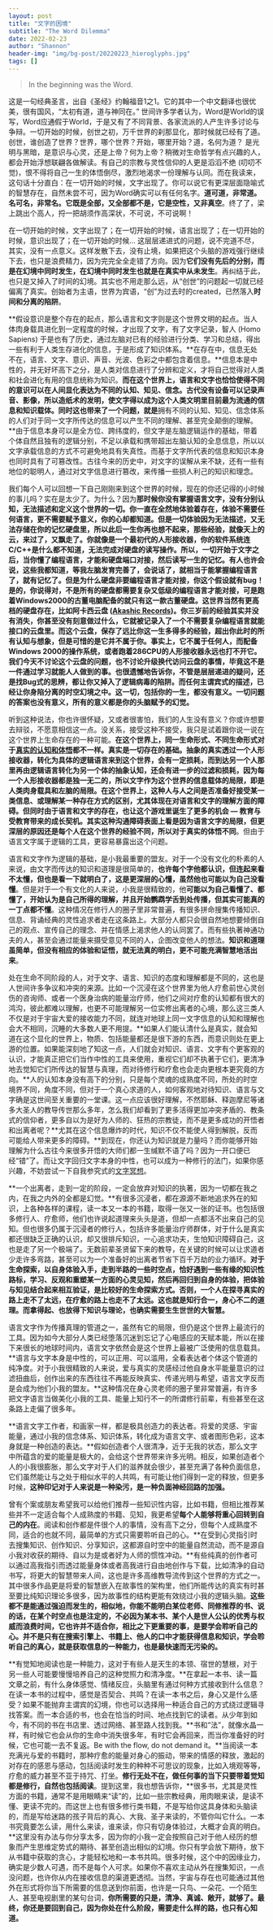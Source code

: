 ```yaml
---
layout: post
title: "文字的困境"
subtitle: "The Word Dilemma"
date: 2022-02-23
author: "Shannon"
header-img: "img/bg-post/20220223_hieroglyphs.jpg"
tags: []
---
```


>In the beginning was the Word.

这是一句经典圣言，出自《圣经》约翰福音1之1。它的其中一个中文翻译也很优美，很有国风，“太初有道，道与神同在。” 世间许多学者认为，Word是World的误写，Word应通假于World，于是又有了不同背景、各家流派的人产生许多讨论与争辩。一切开始的时候，创世之初，万千世界的刹那显化，那时候就已经有了道。创世，谁创造了世界？世界，哪个世界？开始，哪里开始？道，名何为道？
是光明与黑暗，是意识与心灵，还是上帝？何为上帝？稍微对生命哲学有点兴趣的人，都会开始浮想联翩各做解读。有自己的宗教与灵性信仰的人更是滔滔不绝 (叨叨不觉)，恨不得将自己一生的体悟倒尽，激烈地渴求一份理解与认同。而在我读来，这句话十分直白：在一切开始的时候，文字出现了。你可以说它有更深层面隐喻式的智慧存在，自然未尝不可，因为Word确实可以有任何名字。**道可道，非常道。名可名，非常名。它既是全部，又全部都不是，它是空性，又非真空**。终了了，梁上跳出个高人，捋一把胡须作高深状，不可说，不可说啊！

在一切开始的时候，文字出现了；在一切开始的时候，语言出现了；在一切开始的时候，意识出现了；在一切开始的时候...
这层层递进式的问题，说不完道不尽，其实，没有一点意义。这样发散下去，没有止境，如果把这个头脑的游戏强行继续下去，也只是浪费精力，因为完完全全走错了方向。因为**它们没有先后的分别，而是在幻境中同时发生，在幻境中同时发生也就是在真实中从未发生**。再纠结于此，也只是又掉入了时间的幻境。其实也不用走那么远，从“创世”的问题起一切就已经偏离了真实。创始者为主语，世界为宾语，“创”为过去时的created，已然落入**时间和分离的陷阱**。

**假设意识是整个存在的起点，那么语言和文字则是这个世界文明的起点。当人体肉身载具进化到一定程度的时候，才出现了文字，有了文字记录，智人 (Homo Sapiens) 于是也有了历史，通过左脑对已有的经验进行分类、学习和总结，得出一些有利于人类生存进化的信息，于是形成了知识体系。**在存在中，信息无处不在，语言、文字、意识、声音、光波、色彩之中都包含着信息。**信息本是中性的，并无好坏高下之分，是人类对信息进行了分辨和定义，才将自己觉得对人类和社会进化有用的信息统称为知识。**而在这个世界上，语言和文字也恰恰使得不同的意识可以在人间显化表达为不同的认知、知见、信念。古代没有设备可以记录声音、影像，所以造纸术的发明，使文字得以成为这个人类文明里目前最为流通的信息和知识载体。同时这也带来了一个问题，就是**拥有不同的认知、知见、信念体系的人们对于同一文字所传达的信息可以产生不同的理解、甚至完全颠倒的理解。**由于信息本身可以是全方位、跨纬度的，但文字是左脑逻辑运作的基础，带着个体自然且独有的逻辑分别，不足以承载和携带超出左脑认知的全息信息，所以以文字承载信息的方式不可避免地具有失真性。而基于文字所代表的信息和知识本身也同时具有了可篡改性。古往今来的历史中，对文字的误解从来不缺，还有一些有地位的聪明人，通过对文字信息进行篡改，来传播一些损人利己的知识和理念。


我们每个人可以回想一下自己刚刚来到这个世界的时候，现在的你还记得的小时候的事儿吗？实在是太少了。为什么？因为**那时候你没有掌握语言文字，没有分别认知，无法描述和定义这个世界的一切。你一直在全然地体验着存在，体验不需要任何语言，更不需要赋予意义，你的心却都知道。**但是一切体验因为无法描述，又无法存储在你的记忆硬盘里，所以此后一生你再也想不起来，那些经验，就像天上的云，来过了，又飘走了。你就像是一个最初代的人形接收器，你的软件系统连C/C++是什么都不知道，无法完成对硬盘的读写操作。所以，**一切开始于文字之后**，当你懂了编程语言，才能和硬盘端口对接，然后读写一生的记忆。有人也许会说，这些我都知道，等我左脑发育完善了，会说话了，就相当于能掌握编程语言了，就有记忆了。但是为什么硬盘非要编程语言才能对接，你这个假设就有bug！是的，你说得对，不是所有的硬盘都需要复杂又低级的编程语言才能对接，可是跑着Windows2000的古董电脑配备的就只有这一款古董硬盘。这世界当然有更高档的硬盘存在，比如阿卡西云盘 ([Akashic Records](https://en.wikipedia.org/wiki/Akashic_records))。你三岁前的经验其实并没有消失，你甚至没有刻意做过什么，它就被记录入了一个不需要复杂编程语言就能接口的云盘里。而这个云盘，保存了远比你这一生多得多的经验，超出你此时的所有认知与想象，但是可惜的是它并不属于你。事实上，它不属于任何人，而配备Windows 2000的操作系统，或者跑着286CPU的人形接收器永远也打不开它。我们今天不讨论这个云盘的问题，也不讨论升级换代访问云盘的事情，毕竟这不是一件通过学习就能人人做到的事。也很遗憾地告诉你，不管是层层递进的疑问，还是找Bug式的思辨，都让你又掉入了逻辑病毒的陷阱。而**任何主谓宾式的描述，已经让你身陷分离的时空幻境之中。这一切，包括你的一生，都没有意义。一切问题的答案也没有意义，所有的意义都是你的头脑赋予的幻觉。**

听到这种说法，你也许很怀疑，又或者很害怕，我们的人生没有意义？你或许想要去辩驳，不愿意相信这一点。没关系，接受这种不接受，我只是试着跟你说一说在这个世界上生命存在的一种可能。**在这个世界上，同一生命形式、不同生命形式对于[真实的认知和体悟](https://psychicdev.org/2022/02/11/what-is-truth/)都不一样。真实是一切存在的基础。抽象的真实透过一个人形接收器，转化为具体的逻辑语言来到这个世界，会有一定损耗，而到达另一个人那里再由逻辑语言转化为另一个体的抽象认知，还会有进一步的过滤和损耗，因为每一个人形接收器都是独一无二的，所以文字作为这个世界的信息载体的局限，即是人类肉身载具和左脑的局限。**在这个世界上，这种人与人之间是否准备好接受某一类信息、或理解某一种存在方式的区别，尤其体现在对语言和文字的理解方面的障碍。但同时由于语言和文字的存在，也让这个游戏里诞生了更多的机会 — 教育与受教育带来的成长契机。其实这种沟通障碍表面上看是因为语言文字的局限，但更深层的原因还是**每个人在这个世界的经验不同，所以对于真实的体悟不同**。但由于语言文字属于逻辑的工具，更容易暴露出这个问题。

语言和文字作为逻辑的基础，是小我最重要的盟友。对于一个没有文化的朴素的人来说，由文字而传达的知识和道理是很简单的，**也许每个字他都认识，但连起来看不太懂，但也是看一下就明白了，这是更深层的心懂，虽然他也可能以为自己没看懂**。但是对于一个有文化的人来说，小我是很精致的，他**可能以为自己看懂了、都懂了，开始认为是自己所得的理解，并且开始鹦鹉学舌到处传播，但其实可能真的一丁点都不懂**。这种情况在修行人的圈子里非常普遍，有很多拼命搜集传播知识、信息、背诵经典的灵性追求者走在这条路上。大部分人都只会很自然地想要倾倒自己的观点、宣传自己的理念、并在情感上渴求他人的认同罢了。而有些执著神通功夫的人，甚至会通过能量来摄受意见不同的人，企图改变他人的想法。**知识和道理虽简单，但没有相应的体验和证悟，就无法真的明白，更不可能充满智慧地活出来**。

处在生命不同阶段的人，对于文字、语言、知识的态度和理解都是不同的，这也是人世间许多争议和冲突的来源。比如一个沉浸在这个世界里为他人疗愈前世心灵创伤的咨询师、或者一个医身治病的能量治疗师，他们之间对疗愈的认知都有很大的鸿沟，彼此都难以理解，也更不可能理解另一位实修出离者的心境，那么这三类人不仅是对于宇宙大爱的接收能力不同，就连对地球上同一文字信息的认知和理解也会大不相同，沉睡的大多数人更不用提。**如果人们能认清什么是真实，就会知道在这个显化的世界上，物质、包括能量都还是很下游的东西，而意识则处在更上游的位置。如果能深刻地了知这一点，人们就会对知识、语言、文字有个更客观的认识，才能真正把它们当作中性的工具来使用，重视它们却不执著于它们，更清净地去觉知它们所传达的智慧与真理，而对待修行和疗愈也会走向更根本更究竟的方向。**人的认知本身没有高下的分别，只是每个灵魂的成熟度不同，所处的时空境界不同，角度不同，但对于一个真心求道的人，如何客观地对待知识、语言与文字确是这世间至关重要的一堂课。这一点应该很好理解，不然耶稣、释迦摩尼等诸多大圣人的教导传世那么多年，怎么我们却看到了更多活得更加冲突矛盾的、教条式的信仰者，更多自以为是好为人师的、狂热的宗教徒，而不是更多成功的开悟者和出离者呢？**尤其在这个信息爆炸的时代，知识不仅不能使人得到解脱，反而可能给人带来更多的障碍。**到现在，你还认为知识就是力量吗？而你能够开始理解为什么古往今来很多开悟的大师们都一生缄默不语了吗？因为一开口便已经“错”了。而让文字回归文字本身的中性，也可以成为一种修行的法门，如果你感兴趣，不妨尝试一下自我参究式的[文字冥想](https://psychicdev.org/psychic/)。


**一个出离者，走到一定的阶段，一定会放弃对知识的执著，因为一切都在我之内，在我之内外的全都是幻觉。**有很多沉浸者，都在源源不断地追求外在的知识，上各种各样的课程，读一本又一本的书籍，取得一张又一张的证书。也包括很多修行人、疗愈师，他们也许说起道理来头头是道，但却一点都活不出来自己的见知。但也很多仍属于沉浸者的修行人，包括许多能量治疗师群体，对于什么是真实都还很缺乏正确的认识，却又很排斥知识，一心追求功夫，生怕知识障碍自己，这也是走了另一个极端了。无数前辈圣贤留下来的教导，在关键的时候可以让求道者少走许多弯路，甚至可以为一个准备好的出离者节省下百千万劫的业力循环。**对于生命探索，以自身体验入手，走到半路的一些时空点，恰好遇到一些有缘的知识性路标，学习、反观和重塑某一方面的心灵见知，然后再回归到自身的体验，把体验与知见结合起来相互验证，是比较好的生命探索方式。否则，一个人在探寻真实的路上走不了太远，在疗愈的路上也走不了太远。这也就是知行合一，身心不二的道理。而拿得起、也放得下知识与理论，也确实需要生生世世的大智慧。**

语言文字作为传播真理的管道之一，虽然有它的局限，但仍是这个世界上最流行的工具。因为如今大部分人类已经堕落沉迷到忘记了心电感应的天赋本能，所以在接下来很长的地球时间内，语言文字依然会是这个世界上最被广泛使用的信息载具。**语言与文字本身是中性的，可以正用、可以滥用，全看表达者个体这个管道的纯净度。对于小我很精致的人来说，爱与真实的灵感经过他自身水平能量意识的过滤扭曲后，创作出来的东西往往不再能反映真实、传递光明与希望，语言文字反而是会成为他们小我的盟友。**这种情况在身心灵老师的圈子里非常普遍，有许多把文字语言当做美化小我的工具、能量上知行不一的所谓修行前辈，有些甚至在这条路上走偏了很多年。

**语言文字工作者，和画家一样，都是极具创造力的表达者。将爱的灵感、宇宙能量，通过小我的信念体系、知识体系，转化成为语言文字、或者图形色彩，这本身就是一种创造的表达。**假如创造者个人很清净，近于无我的状态，那么文字中所蕴含的爱的能量是极大的，会给这个世界带来许多光明。相反，如果创造者个人的小我很膨胀，那么文字对于人们的滋养就会很少，甚至充满了各种负面信息，它们虽然能让与之处于相似水平的人共鸣，有可能让他们得到一定的释放，但更多时候，**这种印记对于人来说是一种染污，是一种负面神经回路的加强。**

曾有个案或朋友希望我可以给他们推荐一些知识性内容，比如书籍，但相比推荐某些并不一定适合每个人成熟度的书籍、见知，我更希望**每个人能够将重心回转到自己的内在**。阅读和创作都是件很个人的事情，没有高下之分，但每个人成熟度不同，适合的也就不同，最简单的方式只需要聆听自己的心。**在受到心灵指引时去搜集知识、创作知识、分享知识，这都源自时空中的能量自然流动，而不是源自小我对收获的期待、自以为是或者好为人师的惯性冲动。**有些纯真的创作者可以通过高我指引而透过能量身体或者高我进行自由地创作与下载，比如清净的自动书写，将更大的智慧带来人间，这也是许多高维教导流传到这个世界的方式之一。其中很多作品更是将爱的智慧嵌入在故事性的架构里，他们所能传达的真实有时甚至要比纯知识理论多很多，因为故事性的结构更能有效绕过小我的逻辑头脑。**这些都不是能通过强迫而发生的，相似地，你能不能明白某位老师、同修推荐的书、说的话，在某个时空点也是注定的，不必因为某本书、某个人是世人公认的优秀与权威而浪费时间，它也许并不适合你，相比之下更重要的事，是要学会聆听自己的心。并不是只有在搜索引擎上、书籍上、他人的口中才能获得信息和知识，学会聆听自己的真心，就是获取信息的一种能力，也是最快速而无污染的。**

**有觉知地阅读也是一种能力，这对于有些人是天生的本领、宿世的慧根，对于另一些人可能要慢慢培养自己的这种觉照力和清净度。**在拿起一本书、读一篇文章之前，有什么身体感觉、情绪反应，头脑里有通过何种方式接收到什么信息？在读一本书的过程中，感觉是否契合、共鸣？在读一本书之后，身心又是什么感受？如果不能抛弃主谓宾的幻境，你也可以选择用一种适合自己的方式绕过逻辑寻找答案。而一本合适的书，也会在恰当的时间、地点找到它的读者。从少年到如今，有不同的书在书店里、透过网络、甚至路人找到我。**书和“法”，就像水晶一样，有时候它也会从你的生命中消失很多年，有时它会再回来，而当你准备好的时候，它也可能一去不复返。Be with the flow, do not demand it。**当阅读一本充满光与爱的书籍时，那种疗愈的能量对身心的振动，带来的情感的释放，激起的对存在的感恩与感动，包括阅读时发生的种种不可思议的现象，比如入境观等等，疗愈的威力甚至不亚于持咒、打坐。**修行无处不在，做任何事的当下只要带着觉知都是修行，自然也包括阅读**。提到这里，我也想告诉你，**很多书，尤其是灵性方面的书籍，通常不是用眼睛来“读”的，比如一些宗教经典，用肉眼来读，是读不懂、更读不完的。而这世上也有很多修行类书籍，不是写给你这具身体和头脑读的，而是写给迷路的孩子背后的真心、大我、圣子来读的，不管你叫它什么。一本书究竟要怎么读，用什么来读，谁来读，你只有切身体验过，大概才会真的明白。**这里没有办法与你分享太多，因为你的小我一定会按照自己对于他人经历的想象而产生思维定势式的期待、甚至创造出相似的幻境。你只有学会放下期待，放下从书籍中获取的贪心，才能轻松地和一本书共鸣。很多时候，这个中的因缘业力，确实是少数人可遇，而不是每个人可求。如果你不喜欢主动从外在搜集知识，一点没问题，也许你从内在接收信息的渠道更透彻。当然，宇宙与存在也可能通过其他外在形式将你当下所需要的信息送到你前面，也许是一只鸟、一朵花、一个陌生人、甚至电视剧里的某句台词，**你所需要的只是，清净、真诚、敞开，就够了。最终，你还是要回到自己，因为你处在什么阶段，需要走什么样的路，也只有心知道。**
